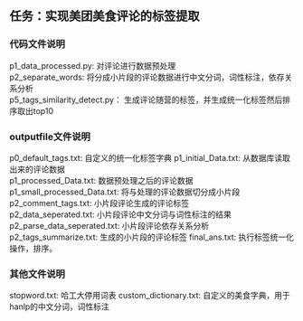 ## 任务：实现美团美食评论的标签提取

### 代码文件说明
p1_data_processed.py: 对评论进行数据预处理\
p2_separate_words: 将分成小片段的评论数据进行中文分词，词性标注，依存关系分析\
p5_tags_similarity_detect.py： 生成评论随营的标签，并生成统一化标签然后排序取出top10

### outputfile文件说明
p0_default_tags.txt: 自定义的统一化标签字典
p1_initial_Data.txt: 从数据库读取出来的评论数据\
p1_processed_Data.txt: 数据预处理之后的评论数据\
p1_small_processed_Data.txt: 将与处理的评论数据切分成小片段
p2_comment_tags.txt: 小片段评论生成的评论标签\
p2_data_seperated.txt: 小片段评论中文分词与词性标注的结果\
p2_parse_data_seperated.txt: 小片段评论依存关系分析
p2_tags_summarize.txt: 生成的小片段的评论标签
final_ans.txt: 执行标签统一化操作，排序。

### 其他文件说明
stopword.txt: 哈工大停用词表
custom_dictionary.txt: 自定义的美食字典，用于hanlp的中文分词，词性标注
